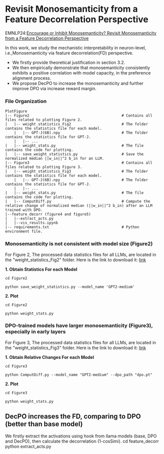 # Revisit Monosemanticity from a Feature Decorrelation Perspective
EMNLP24:[Encourage or Inhibit Monosemanticity? Revisit Monosemanticity from a Feature Decorrelation Perspective](https://arxiv.org/pdf/2406.17969)


In this work, we study the mechanistic interpretability in neuron-level, i.e.,Monosemanticity via feature decorrelation(FD) perspective. 
- We firstly provide theoretical justification in section 3.2. 
- We then empirically demonstrate that monosemanticity consistently exhibits a positive correlation with model capacity, in the preference alignment process. 
- We propose DecPO to increase the monosemanticity and further improve DPO via increase reward margin.

### File Organization
```
PlotFigure
|-- Figure2                                          # Contains all files related to plotting Figure 2.
|   |-- weight_statistics_Fig2                       # The folder contains the statistics file for each model.            
    |   |-- GPT-J(6B).npy                            # The folder contains the statistics file for GPT-J.
    |   |-- ...
|   |-- weight_stats.py                              # The file contains the code for plotting.
|   |-- save_weight_statistics.py                    # Save the normalized median ||w_in||^2 b_in for an LLM.
|-- Figure3                                          # Contains all files related to plotting Figure 3.
|   |-- weight_statistics_Fig3                       # The folder contains the statistics file for each model.            
    |   |-- GPT-J(6B).npy                            # The folder contains the statistics file for GPT-J.
    |   |-- ...
|   |-- weight_stats.py                              # The file contains the code for plotting.
|   |-- ComputDiff.py                                # Compute the relative change of normalized median (||w_in||^2 b_in) after an LLM trained with DPO.
|--feature_decorr (figure4 and figure5)
|   |--extract_acts.py
|   |--vis_results.ipynb
|-- requirements.txt                                 # Python environment file.

```
### Monosemanticity is not consistent with model size (Figure2)

For Figure 2, The processed data statistics files for all LLMs, are located in the "weight_statistics_Fig2" folder. Here is the link to download it: [link](https://drive.google.com/file/d/1bC9IKy90gwYbIUWrvjUruqkt9-hJ5YFG/view?usp=drive_link)

**1. Obtain Statistics For each Model**

    cd Figure2
    
    python save_weight_statistics.py --model_name 'GPT2-medium'
    

**2. Plot**

    cd Figure2
    
    python weight_stats.py

### DPO-trained models have larger monosemanticity (Figure3), especially in early layers

For Figure 3, The processed data statistics files for all LLMs, are located in the "weight_statistics_Fig3" folder. Here is the link to download it: [link](https://drive.google.com/file/d/1MwxHvNvbCujgHRcnNIS-9cBJdGkNUWKw/view?usp=drive_link)

**1. Obtain Relative Changes For each Model**

    cd Figure3
    
    python ComputDiff.py --model_name "GPT2-medium" --dpo_path "dpo.pt"


**2. Plot**

    cd Figure3

    python weight_stats.py


## DecPO increases the FD, comparing to DPO (better than base model)

We firstly extract the activations using hook from llama models (base, DPO and DecPO), then calculate the decorrelation (1-cosSimi).
    cd feature_decorr
    python extract_acts.py
